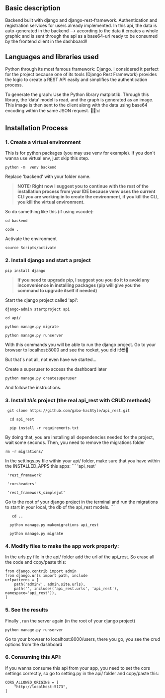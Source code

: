 ## Basic description
Backend built with django and django-rest-framework. Authentication and registration services for users already implemented. In this api, the data is auto-generated in the backend --> according to the data it creates a whole graphic and is sent through the api as a base64-uri ready to be consumed by the frontend client in the dashboard!! 


## Languages and libraries used

Python through its most famous framework: Django. I considered it perfect for the project because one of its tools (Django Rest Framework) provides the logic to create a REST API easily and simplifies the authentication process.

To generate the graph: Use the Python library matplotlib. Through this library, the ‘data’ model is read, and the graph is generated as an image. This image is then sent to the client along with the data using base64 encoding within the same JSON request. 🐍🔧📊


## Installation Process

### 1. **Create a virtual environment**  
   This is for python packages (you may use venv for example). If you don´t wanna use virtual env, just skip this step.
      
   ```
   python -m  venv backend
   ```


Replace 'backend' with your folder name.

  
  > **NOTE: Right now I suggest you to continue with the rest of the installation process from your IDE because venv uses the current CLI you are working in to create the environment, if you kill the CLI, you kill the virtual environment.**
  
  So do something like this (if using vscode):
  
  ```  
  cd backend 
  
  code .
  ```
Activate the environment
   
    source Scripts/activate
    
### 2. Install django and start a project

  ```
  pip install django
```
  
> **If you need to upgrade pip, I suggest you you do it to avoid any inconvenience in installing packages (pip will give you the command to upgrade itself if needed)**

Start the django project called 'api':

```
django-admin startproject api
  
cd api/
  
python manage.py migrate
  
python manage.py runserver
```
 
  With this commands you will be able to run the django project. Go to your browser to localhost:8000 and see the rocket, you did it!😎🚀
  
  But that´s not all, not even have we started...

Create a superuser to access the dashboard later

  ```
  python manage.py createsuperuser

```

  And follow the instructions.

### 3. Install *this* project (the real api_rest with CRUD methods)
  ```
   git clone https://github.com/gabo-hacStyle/api_rest.git

    cd api_rest

    pip install -r requirements.txt

```
  By doing that, you are installing all dependencies needed for the project, wait some seconds.
  Then, you need to remove the migrations folder
  
  ```
  rm -r migrations/

  ```
In the settings.py file within your api/ folder, make sure that you have within the INSTALLED_APPS this apps:
    ```
    'api_rest'
     
     'rest_framework'
    
     'corsheaders'
    
     'rest_framework_simplejwt'

  Go to the root of your django project in the terminal and run the migrations to start in your local, the db of the api_rest models.
    ```
      
       cd ..
      
      python manage.py makemigrations api_rest
      
      python manage.py migrate
      
### 4. Modify files to make the app work properly:
In the urls.py file in the api/ folder add the url of the api_rest. So erase all the code and copy/paste this:
  ```
  from django.contrib import admin
  from django.urls import path, include
  urlpatterns = [
      path('admin/', admin.site.urls),
      path('', include(('api_rest.urls', 'api_rest'), namespace='api_rest')),
  ]
  ```
### 5. See the results
Finally , run the server again (in the root of your django project)
```
python manage.py runserver
```

Go to your browser to localhost:8000/users, there you go, you see the crud options from the dashboard


### 6. Consuming this API:
   If you wanna consume this api from your app, you need to set the cors settings correctly, so go to setting.py in the api/ folder and copy/paste this:
```
CORS_ALLOWED_ORIGINS = [
    "http://localhost:5173",
]
```




















    
